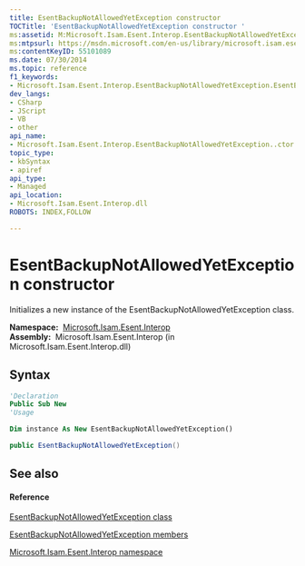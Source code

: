 ```yaml
---
title: EsentBackupNotAllowedYetException constructor 
TOCTitle: 'EsentBackupNotAllowedYetException constructor '
ms:assetid: M:Microsoft.Isam.Esent.Interop.EsentBackupNotAllowedYetException.#ctor
ms:mtpsurl: https://msdn.microsoft.com/en-us/library/microsoft.isam.esent.interop.esentbackupnotallowedyetexception.esentbackupnotallowedyetexception(v=EXCHG.10)
ms:contentKeyID: 55101089
ms.date: 07/30/2014
ms.topic: reference
f1_keywords:
- Microsoft.Isam.Esent.Interop.EsentBackupNotAllowedYetException.EsentBackupNotAllowedYetException
dev_langs:
- CSharp
- JScript
- VB
- other
api_name: 
- Microsoft.Isam.Esent.Interop.EsentBackupNotAllowedYetException..ctor
topic_type: 
- kbSyntax
- apiref
api_type: 
- Managed
api_location: 
- Microsoft.Isam.Esent.Interop.dll
ROBOTS: INDEX,FOLLOW

---
```


# EsentBackupNotAllowedYetException constructor

Initializes a new instance of the EsentBackupNotAllowedYetException class.

**Namespace:**  [Microsoft.Isam.Esent.Interop](hh596136\(v=exchg.10\).md)  
**Assembly:**  Microsoft.Isam.Esent.Interop (in Microsoft.Isam.Esent.Interop.dll)

## Syntax

``` vb
'Declaration
Public Sub New
'Usage

Dim instance As New EsentBackupNotAllowedYetException()
```

``` csharp
public EsentBackupNotAllowedYetException()
```

## See also

#### Reference

[EsentBackupNotAllowedYetException class](dn274032\(v=exchg.10\).md)

[EsentBackupNotAllowedYetException members](dn273982\(v=exchg.10\).md)

[Microsoft.Isam.Esent.Interop namespace](hh596136\(v=exchg.10\).md)

